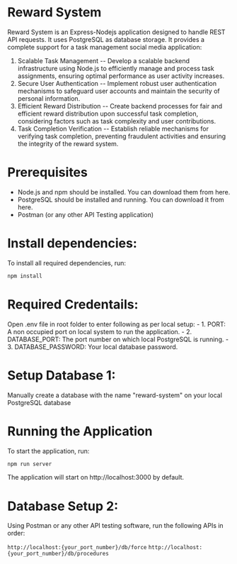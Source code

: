 # Reward System
Reward System is an Express-Nodejs application designed to handle REST API requests. It uses PostgreSQL as database storage.
It provides a complete support for a task management social media application:
1. Scalable Task Management
-- Develop a scalable backend infrastructure using Node.js to efficiently manage and process task assignments, ensuring optimal performance as user activity increases.
2. Secure User Authentication
-- Implement robust user authentication mechanisms to safeguard user accounts and maintain the security of personal information.
3. Efficient Reward Distribution
-- Create backend processes for fair and efficient reward distribution upon successful task completion, considering factors such as task complexity and user contributions.
4. Task Completion Verification
-- Establish reliable mechanisms for verifying task completion, preventing fraudulent activities and ensuring the integrity of the reward system.


# Prerequisites
- Node.js and npm should be installed. You can download them from here.
- PostgreSQL should be installed and running. You can download it from here.
- Postman (or any other API Testing application)

# Install dependencies:
To install all required dependencies, run:
```bash
npm install
```
# Required Credentails:
Open .env file in root folder to enter following as per local setup:
	- 1. PORT: A non occupied port on local system to run the application.
	- 2. DATABASE_PORT: The port number on which local PostgreSQL is running.
	- 3. DATABASE_PASSWORD: Your local database password.

# Setup Database 1:
Manually create a database with the name "reward-system" on your local PostgreSQL database

# Running the Application
To start the application, run:

```bash
npm run server
```

The application will start on http://localhost:3000 by default.

# Database Setup 2:
Using Postman or any other API testing software, run the following APIs in order:

`http://localhost:{your_port_number}/db/force`
`http://localhost:{your_port_number}/db/procedures`
